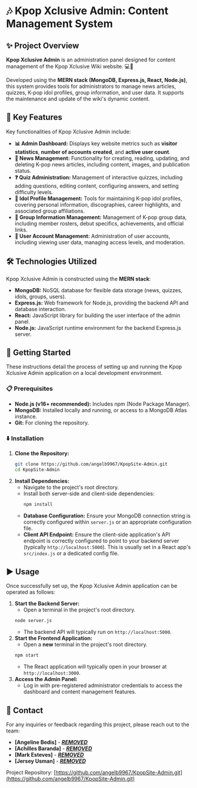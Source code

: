 # 🎶 Kpop Xclusive Admin: Content Management System

## ✨ Project Overview

**Kpop Xclusive Admin** is an administration panel designed for content management of the Kpop Xclusive Wiki website. 💻🎤 

Developed using the **MERN stack (MongoDB, Express.js, React, Node.js)**, this system provides tools for administrators to manage news articles, quizzes, K-pop idol profiles, group information, and user data. It supports the maintenance and update of the wiki's dynamic content.

## 🌟 Key Features

Key functionalities of Kpop Xclusive Admin include:

*   **📊 Admin Dashboard:** Displays key website metrics such as **visitor statistics**, **number of accounts created**, and **active user count**.
*   **📰 News Management:** Functionality for creating, reading, updating, and deleting K-pop news articles, including content, images, and publication status.
*   **❓ Quiz Administration:** Management of interactive quizzes, including adding questions, editing content, configuring answers, and setting difficulty levels.
*   **👤 Idol Profile Management:** Tools for maintaining K-pop idol profiles, covering personal information, discographies, career highlights, and associated group affiliations.
*   **👥 Group Information Management:** Management of K-pop group data, including member rosters, debut specifics, achievements, and official links.
*   **📝 User Account Management:** Administration of user accounts, including viewing user data, managing access levels, and moderation.

## 🛠️ Technologies Utilized

Kpop Xclusive Admin is constructed using the **MERN stack**:

*   **MongoDB:** NoSQL database for flexible data storage (news, quizzes, idols, groups, users).
*   **Express.js:** Web framework for Node.js, providing the backend API and database interaction.
*   **React:** JavaScript library for building the user interface of the admin panel.
*   **Node.js:** JavaScript runtime environment for the backend Express.js server.

## 🚀 Getting Started

These instructions detail the process of setting up and running the Kpop Xclusive Admin application on a local development environment.

### 📋 Prerequisites

*   **Node.js (v16+ recommended):** Includes npm (Node Package Manager).
*   **MongoDB:** Installed locally and running, or access to a MongoDB Atlas instance.
*   **Git:** For cloning the repository.

### ⬇️ Installation

1.  **Clone the Repository:**
    ```bash
    git clone https://github.com/angelb9967/KpopSite-Admin.git
    cd KpopSite-Admin
    ```
2.  **Install Dependencies:**
    *   Navigate to the project's root directory.
    *   Install both server-side and client-side dependencies:
        ```bash
        npm install
        ```
    *   **Database Configuration:** Ensure your MongoDB connection string is correctly configured within `server.js` or an appropriate configuration file.
    *   **Client API Endpoint:** Ensure the client-side application's API endpoint is correctly configured to point to your backend server (typically `http://localhost:5000`). This is usually set in a React app's `src/index.js` or a dedicated config file.

## ▶️ Usage

Once successfully set up, the Kpop Xclusive Admin application can be operated as follows:

1.  **Start the Backend Server:**
    *   Open a terminal in the project's root directory.
    ```bash
    node server.js
    ```
    *   The backend API will typically run on `http://localhost:5000`.
2.  **Start the Frontend Application:**
    *   Open a **new** terminal in the project's root directory.
    ```bash
    npm start 
    ```
    *   The React application will typically open in your browser at `http://localhost:3000`.
3.  **Access the Admin Panel:**
    *   Log in with pre-registered administrator credentials to access the dashboard and content management features.

## 📧 Contact

For any inquiries or feedback regarding this project, please reach out to the team:

*   **[Angeline Bedis]** - [***REMOVED***](mailto:***REMOVED***)
*   **[Achilles Baranda]** - [***REMOVED***](mailto:***REMOVED***)
*   **[Mark Esteves]** - [***REMOVED***](mailto:***REMOVED***)
*   **[Jersey Usman]** - [***REMOVED***](mailto:***REMOVED***)

Project Repository: [https://github.com/angelb9967/KpopSite-Admin.git](https://github.com/angelb9967/KpopSite-Admin.git) 
